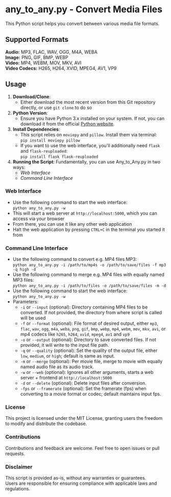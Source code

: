 # any_to_any.py - Convert Media Files

This Python script helps you convert between various media file formats.

## Supported Formats
**Audio:** MP3, FLAC, WAV, OGG, M4A, WEBA<br> 
**Image:** PNG, GIF, BMP, WEBP<br>
**Video:** MP4, WEBM, MOV, MKV, AVI<br>
**Video Codecs:** H265, H264, XVID, MPEG4, AV1, VP9

## Usage
1. **Download/Clone**:
   - Either download the most recent version from this Git repository directly, or use `git clone` to do so
2. **Python Version**:
   - Ensure you have Python 3.x installed on your system. If not, you can download it from the official [Python website](https://www.python.org/downloads/).
3. **Install Dependencies**:
   - This script relies on `moviepy` and `pillow`. Install them via terminal:<br>`pip install moviepy pillow`
   - If you want to use the web interface, you'll additionally need `flask` and `flask-reuploaded`:<br>`pip install flask flask-reuploaded`
4. **Running the Script**:
   Fundamentally, you can use Any_to_Any.py in two ways:
   - *Web Interface*
   - *Command Line Interface*

### Web Interface
   - Use the following command to start the web interface:<br>`python any_to_any.py -w`
   - This will start a web server at `http://localhost:5000`, which you can access via your browser
   - From there, you can use it like any other web application
   - Halt the web application by pressing `CTRL+C` in the terminal you started it from

### Command Line Interface
 - Use the following command to convert e.g. MP4 files MP3:<br>`python any_to_any.py -i /path/to/mp4s -o /path/to/save/files -f mp3 -q high -d`
 - Use the following command to merge e.g. MP4 files with equally named MP3 files:<br>`python any_to_any.py -i /path/to/files -o /path/to/save/files -m -d`
 - Use the following command to start the web interface:<br>`python any_to_any.py -w`
 - Parameters:
   - `-i` or `--input` (optional): Directory containing MP4 files to be converted. If not provided, the directory from where script is called will be used
   - `-f` or `--format` (optional): File format of desired output, either `mp3`, `flac`, `wav`, `ogg`, `m4a`, `weba`, `png`, `gif`, `bmp`, `webp`, `mp4`, `webm`, `mov`, `mkv`, `avi`, or mp4 codecs like `h265`, `h264`, `xvid`, `mpeg4`, `av1` and `vp9`
   - `-o` or `--output` (optional): Directory to save converted files. If not provided, it will write to the input file path.
   - `-q` or `--quality` (optional): Set the quality of the output file, either `low`, `medium`, or `high`; default is same as input.
   - `-m` or `--merge` (optional): Per movie file, merge to movie with equally named audio file as its audio track.
   - `-w` or `--web` (optional): Ignores all other arguments, starts a web server + frontend at `http://localhost:5000`
   - `-d` or `--delete` (optional): Delete input files after conversion.
   - `-fps` or `--framerate` (optional): Set the framerate (fps) when converting to a movie format or codec; default maintains input fps.

### License
This project is licensed under the MIT License, granting users the freedom to modify and distribute the codebase.

### Contributions
Contributions and feedback are welcome. Feel free to open issues or pull requests.

### Disclaimer
This script is provided as-is, without any warranties or guarantees.<br>
Users are responsible for ensuring compliance with applicable laws and regulations.
